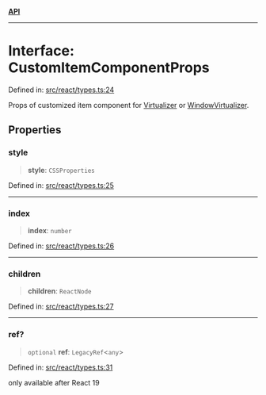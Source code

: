 [**API**](../../API.md)

***

# Interface: CustomItemComponentProps

Defined in: [src/react/types.ts:24](https://github.com/inokawa/virtua/blob/41a33aaa191d1b7d2f2edf9ebdf280019e03fb14/src/react/types.ts#L24)

Props of customized item component for [Virtualizer](../functions/Virtualizer.md) or [WindowVirtualizer](../functions/WindowVirtualizer.md).

## Properties

### style

> **style**: `CSSProperties`

Defined in: [src/react/types.ts:25](https://github.com/inokawa/virtua/blob/41a33aaa191d1b7d2f2edf9ebdf280019e03fb14/src/react/types.ts#L25)

***

### index

> **index**: `number`

Defined in: [src/react/types.ts:26](https://github.com/inokawa/virtua/blob/41a33aaa191d1b7d2f2edf9ebdf280019e03fb14/src/react/types.ts#L26)

***

### children

> **children**: `ReactNode`

Defined in: [src/react/types.ts:27](https://github.com/inokawa/virtua/blob/41a33aaa191d1b7d2f2edf9ebdf280019e03fb14/src/react/types.ts#L27)

***

### ref?

> `optional` **ref**: `LegacyRef`\<`any`\>

Defined in: [src/react/types.ts:31](https://github.com/inokawa/virtua/blob/41a33aaa191d1b7d2f2edf9ebdf280019e03fb14/src/react/types.ts#L31)

only available after React 19
